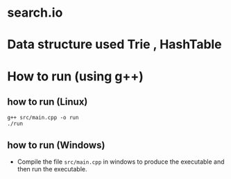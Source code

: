 # search.io

# Data structure used Trie , HashTable

# How to run (using g++)

## how to run (Linux)
```
g++ src/main.cpp -o run
./run
```

## how to run (Windows)
- Compile the file `src/main.cpp` in windows to produce the executable and then run the executable.